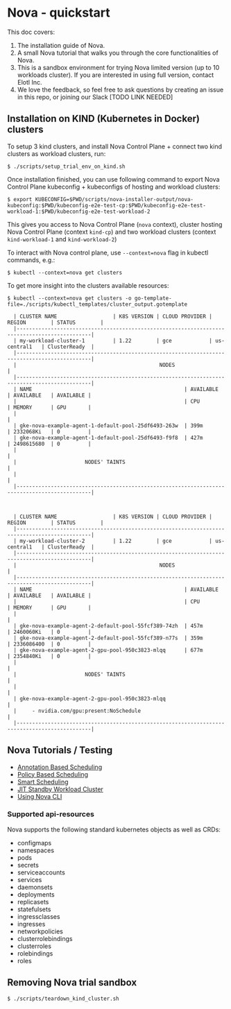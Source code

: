 # Nova - quickstart

This doc covers:
1. The installation guide of Nova.
2. A small Nova tutorial that walks you through the core functionalities of Nova.
3. This is a sandbox environment for trying Nova limited version (up to 10 workloads cluster). If you are interested in using full version, contact Elotl Inc.
4. We love the feedback, so feel free to ask questions by creating an issue in this repo, or joining our Slack [TODO LINK NEEDED]

## Installation on KIND (Kubernetes in Docker) clusters

To setup 3 kind clusters, and install Nova Control Plane + connect two kind clusters as workload clusters, run:

    $ ./scripts/setup_trial_env_on_kind.sh

Once installation finished, you can use following command to export Nova Control Plane kubeconfig + kubeconfigs of hosting and workload clusters:

    $ export KUBECONFIG=$PWD/scripts/nova-installer-output/nova-kubeconfig:$PWD/kubeconfig-e2e-test-cp:$PWD/kubeconfig-e2e-test-workload-1:$PWD/kubeconfig-e2e-test-workload-2

This gives you access to Nova Control Plane (`nova` context), cluster hosting Nova Control Plane (context  `kind-cp`) and two workload clusters (context `kind-workload-1` and `kind-workload-2`)

To interact with Nova control plane, use `--context=nova` flag in kubectl commands, e.g.:

    $ kubectl --context=nova get clusters

To get more insight into the clusters available resources:
```
$ kubectl --context=nova get clusters -o go-template-file=./scripts/kubectl_templates/cluster_output.gotemplate

  | CLUSTER NAME                  | K8S VERSION | CLOUD PROVIDER | REGION        | STATUS        |
  |----------------------------------------------------------------------------------------------|
  | my-workload-cluster-1         | 1.22        | gce            | us-central1   | ClusterReady  |
  |----------------------------------------------------------------------------------------------|
  |                                              NODES                                           |
  |----------------------------------------------------------------------------------------------|
  | NAME                                                 | AVAILABLE   | AVAILABLE   | AVAILABLE |
  |                                                      | CPU         | MEMORY      | GPU       |
  |                                                                                              |
  | gke-nova-example-agent-1-default-pool-25df6493-263w  | 399m        | 2332068Ki   | 0         |
  | gke-nova-example-agent-1-default-pool-25df6493-f9f8  | 427m        | 2498615680  | 0         |
  |                                                                                              |
  |                      NODES' TAINTS                                                           |
  |                                                                                              |
  |----------------------------------------------------------------------------------------------|



  | CLUSTER NAME                  | K8S VERSION | CLOUD PROVIDER | REGION        | STATUS        |
  |----------------------------------------------------------------------------------------------|
  | my-workload-cluster-2         | 1.22        | gce            | us-central1   | ClusterReady  |
  |----------------------------------------------------------------------------------------------|
  |                                              NODES                                           |
  |----------------------------------------------------------------------------------------------|
  | NAME                                                 | AVAILABLE   | AVAILABLE   | AVAILABLE |
  |                                                      | CPU         | MEMORY      | GPU       |
  |                                                                                              |
  | gke-nova-example-agent-2-default-pool-55fcf389-74zh  | 457m        | 2460060Ki   | 0         |
  | gke-nova-example-agent-2-default-pool-55fcf389-n77s  | 359m        | 2336086400  | 0         |
  | gke-nova-example-agent-2-gpu-pool-950c3823-mlqq      | 677m        | 2354840Ki   | 0         |
  |                                                                                              |
  |                      NODES' TAINTS                                                           |
  |                                                                                              |
  | gke-nova-example-agent-2-gpu-pool-950c3823-mlqq                                              |
  |     - nvidia.com/gpu:present:NoSchedule                                                      |
  |----------------------------------------------------------------------------------------------|

```

## Nova Tutorials / Testing

* [Annotation Based Scheduling](tutorials/poc-annotation-based-scheduling.md)
* [Policy Based Scheduling](tutorials/poc-policy-based-scheduling.md)
* [Smart Scheduling](tutorials/poc-smart-scheduling.md)
* [JIT Standby Workload Cluster](tutorials/poc-standby-workload-cluster.md)
* [Using Nova CLI](tutorials/nova-cli-usage.md)

### Supported api-resources

Nova supports the following standard kubernetes objects as well as CRDs:

* configmaps
* namespaces
* pods
* secrets
* serviceaccounts
* services
* daemonsets
* deployments
* replicasets
* statefulsets
* ingressclasses
* ingresses
* networkpolicies
* clusterrolebindings
* clusterroles
* rolebindings
* roles

## Removing Nova trial sandbox

    $ ./scripts/teardown_kind_cluster.sh




